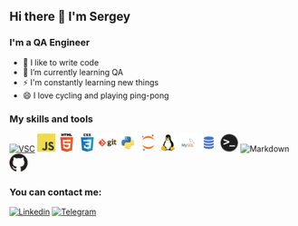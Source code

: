 ## Hi there 👋 I'm Sergey

### I'm a QA Engineer
- 🔭 I like to write code
- 🌱 I’m currently learning QA
- ⚡ I'm constantly learning new things
- 😄 I love cycling and playing ping-pong


### My skills and tools
[<img alt='VSC' height='32' src='https://upload.wikimedia.org/wikipedia/commons/thumb/9/9a/Visual_Studio_Code_1.35_icon.svg/1200px-Visual_Studio_Code_1.35_icon.svg.png'>]()
[<img alt='JS' height='32' src='https://raw.githubusercontent.com/github/explore/80688e429a7d4ef2fca1e82350fe8e3517d3494d/topics/javascript/javascript.png'>]()
<img alt='HTML' height='32' src='https://raw.githubusercontent.com/github/explore/80688e429a7d4ef2fca1e82350fe8e3517d3494d/topics/html/html.png'>
<img alt='CSS' height='32' src='https://raw.githubusercontent.com/github/explore/80688e429a7d4ef2fca1e82350fe8e3517d3494d/topics/css/css.png'>
<img alt='GIT' height='32' src='https://raw.githubusercontent.com/github/explore/80688e429a7d4ef2fca1e82350fe8e3517d3494d/topics/git/git.png'>
<img alt='Python' height='32' src='https://raw.githubusercontent.com/github/explore/80688e429a7d4ef2fca1e82350fe8e3517d3494d/topics/python/python.png'>
<img alt='Jupyter Notebook' height='32' src='https://raw.githubusercontent.com/github/explore/80688e429a7d4ef2fca1e82350fe8e3517d3494d/topics/jupyter-notebook/jupyter-notebook.png'>
<img alt='Linux' height='32' src='https://raw.githubusercontent.com/github/explore/80688e429a7d4ef2fca1e82350fe8e3517d3494d/topics/linux/linux.png'>
<img alt='MySQL' height='32' src='https://raw.githubusercontent.com/github/explore/80688e429a7d4ef2fca1e82350fe8e3517d3494d/topics/mysql/mysql.png'>
<img alt='SQL' height='32' src='https://raw.githubusercontent.com/github/explore/80688e429a7d4ef2fca1e82350fe8e3517d3494d/topics/sql/sql.png'>
<img alt='Terminal' height='32' src='https://raw.githubusercontent.com/github/explore/d92924b1d925bb134e308bd29c9de6c302ed3beb/topics/terminal/terminal.png'>
<img alt='Markdown' height='32' src='https://upload.wikimedia.org/wikipedia/commons/thumb/4/48/Markdown-mark.svg/1200px-Markdown-mark.svg.png'>
<img alt='GitHub' height='32' src='https://raw.githubusercontent.com/github/explore/89bdd9644f44d1b12180fd512b95574fe4c54617/topics/github-api/github-api.png'>

### You can contact me:
[<img alt='Linkedin' height='40' src='https://cdn-icons-png.flaticon.com/512/145/145807.png'>](https://www.linkedin.com/in/sergeykonoplev58/)
[<img alt='Telegram' height='40' src='https://upload.wikimedia.org/wikipedia/commons/thumb/8/82/Telegram_logo.svg/2048px-Telegram_logo.svg.png'>](https://t.me/s_brown_bear)





